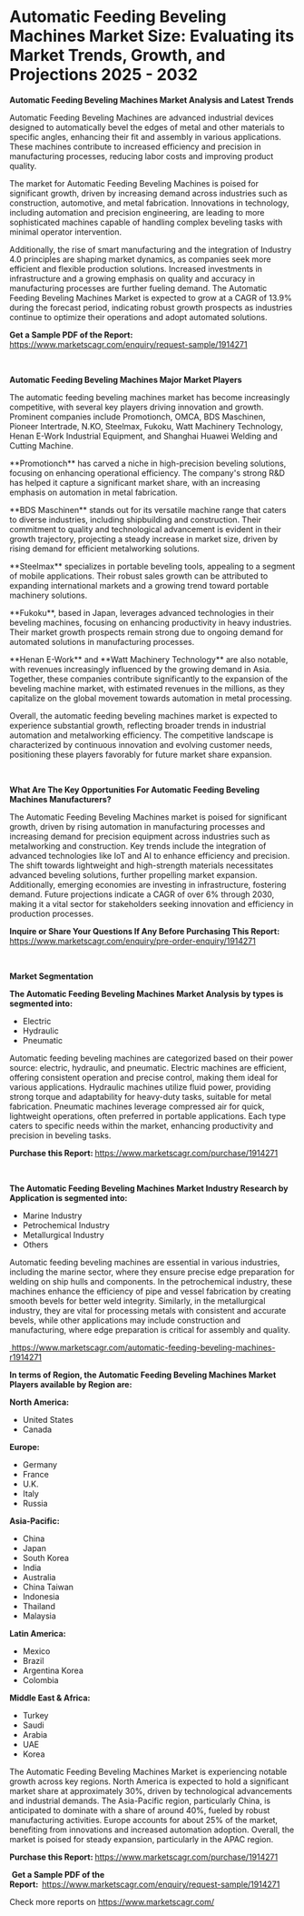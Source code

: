 <p><h1>Automatic Feeding Beveling Machines Market Size: Evaluating its Market Trends, Growth, and Projections 2025 - 2032</h1></p><p><strong>Automatic Feeding Beveling Machines Market Analysis and Latest Trends</strong></p>
<p><p>Automatic Feeding Beveling Machines are advanced industrial devices designed to automatically bevel the edges of metal and other materials to specific angles, enhancing their fit and assembly in various applications. These machines contribute to increased efficiency and precision in manufacturing processes, reducing labor costs and improving product quality. </p><p>The market for Automatic Feeding Beveling Machines is poised for significant growth, driven by increasing demand across industries such as construction, automotive, and metal fabrication. Innovations in technology, including automation and precision engineering, are leading to more sophisticated machines capable of handling complex beveling tasks with minimal operator intervention. </p><p>Additionally, the rise of smart manufacturing and the integration of Industry 4.0 principles are shaping market dynamics, as companies seek more efficient and flexible production solutions. Increased investments in infrastructure and a growing emphasis on quality and accuracy in manufacturing processes are further fueling demand. The Automatic Feeding Beveling Machines Market is expected to grow at a CAGR of 13.9% during the forecast period, indicating robust growth prospects as industries continue to optimize their operations and adopt automated solutions.</p></p>
<p><strong>Get a Sample PDF of the Report:&nbsp;</strong> <a href="https://www.marketscagr.com/enquiry/request-sample/1914271?utm_campaign=2281&utm_medium=2&utm_source=Github&utm_content=ia&utm_term=01032025&utm_id=automatic-feeding-beveling-machines">https://www.marketscagr.com/enquiry/request-sample/1914271</a></p>
<p>&nbsp;</p>
<p><strong>Automatic Feeding Beveling Machines Major Market Players</strong></p>
<p><p>The automatic feeding beveling machines market has become increasingly competitive, with several key players driving innovation and growth. Prominent companies include Promotionch, OMCA, BDS Maschinen, Pioneer Intertrade, N.KO, Steelmax, Fukoku, Watt Machinery Technology, Henan E-Work Industrial Equipment, and Shanghai Huawei Welding and Cutting Machine. </p><p>**Promotionch** has carved a niche in high-precision beveling solutions, focusing on enhancing operational efficiency. The company's strong R&D has helped it capture a significant market share, with an increasing emphasis on automation in metal fabrication.</p><p>**BDS Maschinen** stands out for its versatile machine range that caters to diverse industries, including shipbuilding and construction. Their commitment to quality and technological advancement is evident in their growth trajectory, projecting a steady increase in market size, driven by rising demand for efficient metalworking solutions.</p><p>**Steelmax** specializes in portable beveling tools, appealing to a segment of mobile applications. Their robust sales growth can be attributed to expanding international markets and a growing trend toward portable machinery solutions. </p><p>**Fukoku**, based in Japan, leverages advanced technologies in their beveling machines, focusing on enhancing productivity in heavy industries. Their market growth prospects remain strong due to ongoing demand for automated solutions in manufacturing processes.</p><p>**Henan E-Work** and **Watt Machinery Technology** are also notable, with revenues increasingly influenced by the growing demand in Asia. Together, these companies contribute significantly to the expansion of the beveling machine market, with estimated revenues in the millions, as they capitalize on the global movement towards automation in metal processing.</p><p>Overall, the automatic feeding beveling machines market is expected to experience substantial growth, reflecting broader trends in industrial automation and metalworking efficiency. The competitive landscape is characterized by continuous innovation and evolving customer needs, positioning these players favorably for future market share expansion.</p></p>
<p>&nbsp;</p>
<p><strong>What Are The Key Opportunities For Automatic Feeding Beveling Machines Manufacturers?</strong></p>
<p><p>The Automatic Feeding Beveling Machines market is poised for significant growth, driven by rising automation in manufacturing processes and increasing demand for precision equipment across industries such as metalworking and construction. Key trends include the integration of advanced technologies like IoT and AI to enhance efficiency and precision. The shift towards lightweight and high-strength materials necessitates advanced beveling solutions, further propelling market expansion. Additionally, emerging economies are investing in infrastructure, fostering demand. Future projections indicate a CAGR of over 6% through 2030, making it a vital sector for stakeholders seeking innovation and efficiency in production processes.</p></p>
<p><strong>Inquire or Share Your Questions If Any Before Purchasing This Report:</strong> <a href="https://www.marketscagr.com/enquiry/pre-order-enquiry/1914271?utm_campaign=2281&utm_medium=2&utm_source=Github&utm_content=ia&utm_term=01032025&utm_id=automatic-feeding-beveling-machines">https://www.marketscagr.com/enquiry/pre-order-enquiry/1914271</a></p>
<p>&nbsp;</p>
<p><strong>Market Segmentation</strong></p>
<p><strong>The Automatic Feeding Beveling Machines Market Analysis by types is segmented into:</strong></p>
<p><ul><li>Electric</li><li>Hydraulic</li><li>Pneumatic</li></ul></p>
<p><p>Automatic feeding beveling machines are categorized based on their power source: electric, hydraulic, and pneumatic. Electric machines are efficient, offering consistent operation and precise control, making them ideal for various applications. Hydraulic machines utilize fluid power, providing strong torque and adaptability for heavy-duty tasks, suitable for metal fabrication. Pneumatic machines leverage compressed air for quick, lightweight operations, often preferred in portable applications. Each type caters to specific needs within the market, enhancing productivity and precision in beveling tasks.</p></p>
<p><strong>Purchase this Report:&nbsp;</strong><a href="https://www.marketscagr.com/purchase/1914271?utm_campaign=2281&utm_medium=2&utm_source=Github&utm_content=ia&utm_term=01032025&utm_id=automatic-feeding-beveling-machines">https://www.marketscagr.com/purchase/1914271</a></p>
<p>&nbsp;</p>
<p><strong>The Automatic Feeding Beveling Machines Market Industry Research by Application is segmented into:</strong></p>
<p><ul><li>Marine Industry</li><li>Petrochemical Industry</li><li>Metallurgical Industry</li><li>Others</li></ul></p>
<p><p>Automatic feeding beveling machines are essential in various industries, including the marine sector, where they ensure precise edge preparation for welding on ship hulls and components. In the petrochemical industry, these machines enhance the efficiency of pipe and vessel fabrication by creating smooth bevels for better weld integrity. Similarly, in the metallurgical industry, they are vital for processing metals with consistent and accurate bevels, while other applications may include construction and manufacturing, where edge preparation is critical for assembly and quality.</p></p>
<p><a href="https://www.marketscagr.com/automatic-feeding-beveling-machines-r1914271?utm_campaign=2281&utm_medium=2&utm_source=Github&utm_content=ia&utm_term=01032025&utm_id=automatic-feeding-beveling-machines">&nbsp;https://www.marketscagr.com/automatic-feeding-beveling-machines-r1914271</a></p>
<p><strong>In terms of Region, the Automatic Feeding Beveling Machines Market Players available by Region are:</strong></p>
<p>
    <p> <strong> North America: </strong>
        <ul>
            <li>United States</li>
            <li>Canada</li>
        </ul>
        </p> 
    <p> <strong> Europe: </strong>
        <ul>
            <li>Germany</li>
            <li>France</li>
            <li>U.K.</li>
            <li>Italy</li>
            <li>Russia</li>
        </ul>
        </p> 
    <p> <strong> Asia-Pacific: </strong>
        <ul>
            <li>China</li>
            <li>Japan</li>
            <li>South Korea</li>
            <li>India</li>
            <li>Australia</li>
            <li>China Taiwan</li>
            <li>Indonesia</li>
            <li>Thailand</li>
            <li>Malaysia</li>
        </ul>
        </p> 
    <p> <strong> Latin America: </strong>
        <ul>
            <li>Mexico</li>
            <li>Brazil</li>
            <li>Argentina Korea</li>
            <li>Colombia</li>
        </ul>
        </p> 
    <p> <strong> Middle East & Africa: </strong>
        <ul>
            <li>Turkey</li>
            <li>Saudi</li>
            <li>Arabia</li>
            <li>UAE</li>
            <li>Korea</li>
        </ul>
    </p>
    </p>
<p><p>The Automatic Feeding Beveling Machines Market is experiencing notable growth across key regions. North America is expected to hold a significant market share at approximately 30%, driven by technological advancements and industrial demands. The Asia-Pacific region, particularly China, is anticipated to dominate with a share of around 40%, fueled by robust manufacturing activities. Europe accounts for about 25% of the market, benefiting from innovations and increased automation adoption. Overall, the market is poised for steady expansion, particularly in the APAC region.</p></p>
<p><strong>Purchase this Report: </strong><a href="https://www.marketscagr.com/purchase/1914271?utm_campaign=2281&utm_medium=2&utm_source=Github&utm_content=ia&utm_term=01032025&utm_id=automatic-feeding-beveling-machines">https://www.marketscagr.com/purchase/1914271</a></p>
<p>&nbsp;<strong>Get a Sample PDF of the Report:&nbsp;&nbsp;</strong><a href="https://www.marketscagr.com/enquiry/request-sample/1914271?utm_campaign=2281&utm_medium=2&utm_source=Github&utm_content=ia&utm_term=01032025&utm_id=automatic-feeding-beveling-machines">https://www.marketscagr.com/enquiry/request-sample/1914271</a></p>
<p><strong></strong></p>
<p>Check more reports on <a href="https://www.marketscagr.com/?utm_campaign=2281&utm_medium=2&utm_source=Github&utm_content=ia&utm_term=01032025&utm_id=automatic-feeding-beveling-machines">https://www.marketscagr.com/</a></p>
